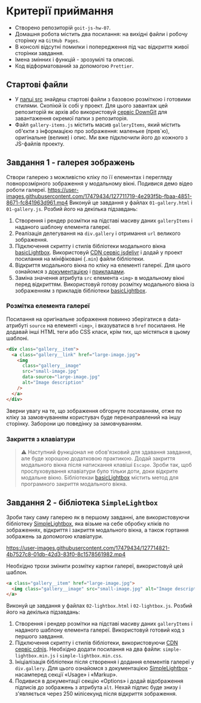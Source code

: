 # Критерії приймання

- Створено репозиторій `goit-js-hw-07`.
- Домашня робота містить два посилання: на вихідні файли і робочу сторінку на
  `GitHub Pages`.
- В консолі відсутні помилки і попередження під час відкриття живої сторінки
  завдання.
- Імена змінних і функцій - зрозумілі та описові.
- Код відформатований за допомогою `Prettier`.

## Стартові файли

- У [папці src](./src) знайдеш стартові файли з базовою розміткою і готовими
  стилями. Скопіюй їх собі у проект. Для цього завантаж цей репозиторій як архів
  або використовуй [сервіс DownGit](https://downgit.github.io/) для завантаження
  окремої папки з репозиторія.
- Файл `gallery-items.js` містить масив `galleryItems`, який містить об'єкти з
  інформацією про зображення: маленьке (прев`ю), оригінальне (велике) і опис. Ми
  вже підключили його до кожного з JS-файлів проекту.

## Завдання 1 - галерея зображень

Створи галерею з можливістю кліку по її елементах і перегляду повнорозмірного
зображення у модальному вікні. Подивися демо відео роботи галереї.
<https://user-images.githubusercontent.com/17479434/127711719-4e293f5b-fbaa-4851-8671-fc841963d961.mp4>
Виконуй це завдання у файлах `01-gallery.html` і `01-gallery.js`. Розбий його на
декілька підзавдань:

1. Створення і рендер розмітки на підставі масиву даних `galleryItems` і
   наданого шаблону елемента галереї.
2. Реалізація делегування на `div.gallery` і отримання `url` великого
   зображення.
3. Підключення скрипту і стилів бібліотеки модального вікна
   [basicLightbox](https://basiclightbox.electerious.com/). Використовуй
   [CDN сервіс jsdelivr](https://www.jsdelivr.com/package/npm/basiclightbox?path=dist)
   і додай у проект посилання на мініфіковані (`.min`) файли бібліотеки.
4. Відкриття модального вікна по кліку на елементі галереї. Для цього ознайомся
   з [документацією](https://github.com/electerious/basicLightbox#readme) і
   [прикладами](https://basiclightbox.electerious.com/).
5. Заміна значення атрибута `src` елемента `<img>` в модальному вікні перед
   відкриттям. Використовуй готову розмітку модального вікна із зображенням з
   прикладів бібліотеки [basicLightbox](https://basiclightbox.electerious.com/).

### Розмітка елемента галереї

Посилання на оригінальне зображення повинно зберігатися в data-атрибуті `source`
на елементі `<img>`, і вказуватися в `href` посилання. Не додавай інші HTML теги
або CSS класи, крім тих, що містяться в цьому шаблоні.

```html
<div class="gallery__item">
  <a class="gallery__link" href="large-image.jpg">
    <img
      class="gallery__image"
      src="small-image.jpg"
      data-source="large-image.jpg"
      alt="Image description"
    />
  </a>
</div>
```

Зверни увагу на те, що зображення обгорнуте посиланням, отже по кліку за
замовчуванням користувач буде перенаправлений на іншу сторінку. Заборони цю
поведінку за замовчуванням.

### Закриття з клавіатури

> ⚠️ Наступний функціонал не обов'язковий для здавання завдання, але буде
> хорошою додатковою практикою. Додай закриття модального вікна після натискання
> клавіші `Escape`. Зроби так, щоб прослуховування клавіатури було тільки доти,
> доки відкрите модальне вікно. Бібліотекаи
> [basicLightbox](https://basiclightbox.electerious.com/) містить метод для
> програмного закриття модального вікна.

## Завдання 2 - бібліотека `SimpleLightbox`

Зроби таку саму галерею як в першому завданні, але використовуючи бібліотеку
[SimpleLightbox](https://simplelightbox.com/), яка візьме на себе обробку кліків
по зображеннях, відкриття і закриття модального вікна, а також гортання
зображень за допомогою клавіатури.

<https://user-images.githubusercontent.com/17479434/127714821-4b7527c8-01db-42d3-83f0-8c1578561982.mp4>

Необхідно трохи змінити розмітку картки галереї, використовуй цей шаблон.

```html
<a class="gallery__item" href="large-image.jpg">
  <img class="gallery__image" src="small-image.jpg" alt="Image description" />
</a>
```

Виконуй це завдання у файлах `02-lightbox.html` і `02-lightbox.js`. Розбий його
на декілька підзавдань:

1. Створення і рендер розмітки на підставі масиву даних `galleryItems` і
   наданого шаблону елемента галереї. Використовуй готовий код з першого
   завдання.
2. Підключення скрипту і стилів бібліотеки, використовуючи
   [CDN сервіс cdnjs](https://cdnjs.com/libraries/simplelightbox). Необхідно
   додати посилання на два файли: `simple-lightbox.min.js` і
   `simple-lightbox.min.css`.
3. Ініціалізація бібліотеки після створення і додання елементів галереї у
   `div.gallery`. Для цього ознайомся з документацією
   [SimpleLightbox](https://simplelightbox.com/) - насамперед секції «Usage» і
   «Markup».
4. Подивися в документації секцію «Options» і додай відображення підписів до
   зображень з атрибута `alt`. Нехай підпис буде знизу і з'являється через 250
   мілісекунд після відкриття зображення.
